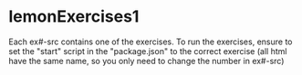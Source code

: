 # lemonExercises1
Each ex#-src contains one of the exercises.
To run the exercises, ensure to set the "start" script in the "package.json" to the correct exercise (all html have the same name, so you only need to change the number in ex#-src)